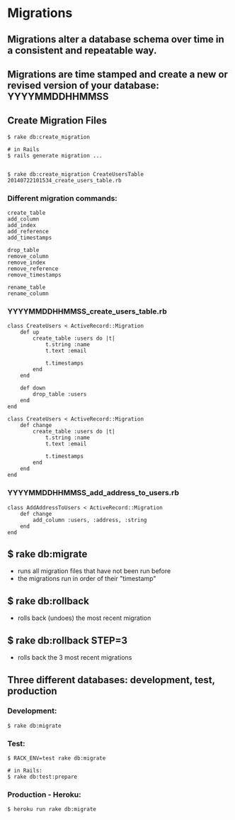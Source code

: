 # Migrations

## Migrations alter a database schema over time in a consistent and repeatable way.

## Migrations are time stamped and create a new or revised version of your database: YYYYMMDDHHMMSS

## Create Migration Files
	
	$ rake db:create_migration
	
	# in Rails
	$ rails generate migration ...
	
	
	$ rake db:create_migration CreateUsersTable
	20140722101534_create_users_table.rb


### Different migration commands:

	create_table
	add_column
	add_index
	add_reference
	add_timestamps
	
	drop_table
	remove_column
	remove_index
	remove_reference
	remove_timestamps
	
	rename_table
	rename_column

### YYYYMMDDHHMMSS_create_users_table.rb

	    
    class CreateUsers < ActiveRecord::Migration
		def up
    		create_table :users do |t|
      			t.string :name
      			t.text :email
 
      			t.timestamps
    		end
    	end
    	
    	def down
    		drop_table :users 
    	end
    end
    
    class CreateUsers < ActiveRecord::Migration
		def change
    		create_table :users do |t|
      			t.string :name
      			t.text :email
 
      			t.timestamps
    		end
    	end
    end


	
### YYYYMMDDHHMMSS_add_address_to_users.rb

	class AddAddressToUsers < ActiveRecord::Migration
		def change
			add_column :users, :address, :string
		end
	end
	

	
## $ rake db:migrate

* runs all migration files that have not been run before
* the migrations run in order of their "timestamp"

## $ rake db:rollback

* rolls back (undoes) the most recent migration

## $ rake db:rollback STEP=3

* rolls back the 3 most recent migrations


## Three different databases: development, test, production

### Development:

	$ rake db:migrate

### Test:

	$ RACK_ENV=test rake db:migrate
	
	# in Rails:
	$ rake db:test:prepare

### Production - Heroku:

	$ heroku run rake db:migrate
	
